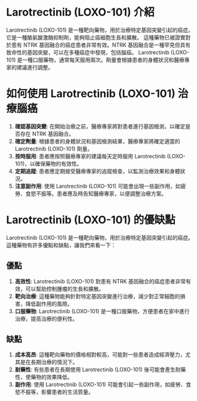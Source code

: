 # Larotrectinib (LOXO-101) 介紹
Larotrectinib (LOXO-101) 是一種靶向藥物，用於治療特定基因突變引起的癌症。它是一種酪氨酸激酶抑制劑，能夠阻止癌細胞生長和擴散。
這種藥物已被證實對於患有 NTRK 基因融合的癌症患者非常有效。NTRK 基因融合是一種罕見但具有致命性的基因突變，可以在多種癌症中發現，包括腦癌。
Larotrectinib (LOXO-101) 是一種口服藥物，通常每天服用兩次。劑量會根據患者的身體狀況和醫療專家的建議進行調整。
# 如何使用 Larotrectinib (LOXO-101) 治療腦癌
1. **確認基因突變**: 在開始治療之前，醫療專家將對患者進行基因檢測，以確定是否存在 NTRK 基因融合。
2. **確定劑量**: 根據患者的身體狀況和基因檢測結果，醫療專家將確定適當的 Larotrectinib (LOXO-101) 劑量。
3. **按時服用**: 患者應按照醫療專家的建議每天定時服用 Larotrectinib (LOXO-101)，以確保藥物的有效性。
4. **定期追蹤**: 患者應定期接受醫療專家的追蹤檢查，以監測治療效果和身體狀況。
5. **注意副作用**: 使用 Larotrectinib (LOXO-101) 可能會出現一些副作用，如疲勞、食慾不振等。患者應及時告知醫療專家，以便調整治療方案。
# Larotrectinib (LOXO-101) 的優缺點
Larotrectinib (LOXO-101) 是一種靶向藥物，用於治療特定基因突變引起的癌症。這種藥物有許多優點和缺點，讓我們來看一下：
## 優點
1. **高效性**: Larotrectinib (LOXO-101) 對患有 NTRK 基因融合的癌症患者非常有效，可以幫助控制腫瘤的生長和擴散。
2. **靶向治療**: 這種藥物能夠針對特定基因突變進行治療，減少對正常細胞的損害，降低副作用的風險。
3. **口服藥物**: Larotrectinib (LOXO-101) 是一種口服藥物，方便患者在家中進行治療，提高治療的便利性。
## 缺點
1. **成本高昂**: 這種靶向藥物的價格相對較高，可能對一些患者造成經濟壓力，尤其是在長期治療的情況下。
2. **耐藥性**: 有些患者在長期使用 Larotrectinib (LOXO-101) 後可能會產生耐藥性，使藥物的效果降低。
3. **副作用**: 使用 Larotrectinib (LOXO-101) 可能會引起一些副作用，如疲勞、食慾不振等，影響患者的生活質量。